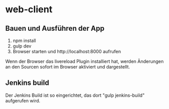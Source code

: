 # web-client

## Bauen und Ausführen der App

1. npm install
2. gulp dev
3. Browser starten und http://localhost:8000 aufrufen

Wenn der Browser das livereload Plugin installiert hat, werden Änderungen an den Sourcen sofort im Browser aktiviert und dargestellt.

## Jenkins build

Der Jenkins Build ist so eingerichtet, das dort "gulp jenkins-build" aufgerufen wird.
